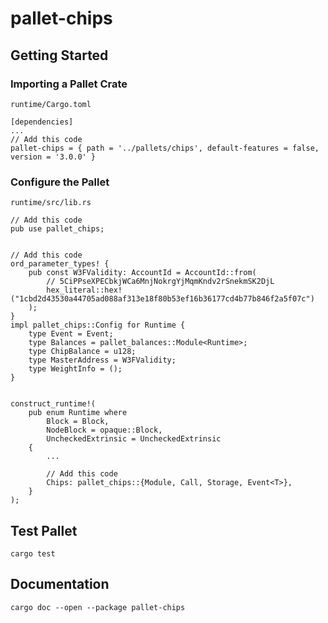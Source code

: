 # pallet-chips

## Getting Started

### Importing a Pallet Crate

`runtime/Cargo.toml`

```
[dependencies]
...
// Add this code
pallet-chips = { path = '../pallets/chips', default-features = false, version = '3.0.0' }
```

### Configure the Pallet

`runtime/src/lib.rs`

```
// Add this code
pub use pallet_chips;


// Add this code
ord_parameter_types! {
    pub const W3FValidity: AccountId = AccountId::from(
        // 5CiPPseXPECbkjWCa6MnjNokrgYjMqmKndv2rSnekmSK2DjL
        hex_literal::hex!("1cbd2d43530a44705ad088af313e18f80b53ef16b36177cd4b77b846f2a5f07c")
    );
}
impl pallet_chips::Config for Runtime {
    type Event = Event;
    type Balances = pallet_balances::Module<Runtime>;
    type ChipBalance = u128;
    type MasterAddress = W3FValidity;
    type WeightInfo = ();
}


construct_runtime!(
	pub enum Runtime where
		Block = Block,
		NodeBlock = opaque::Block,
		UncheckedExtrinsic = UncheckedExtrinsic
	{
        ...
        
        // Add this code
        Chips: pallet_chips::{Module, Call, Storage, Event<T>},
	}
);
```

## Test Pallet

```
cargo test
```

## Documentation

```
cargo doc --open --package pallet-chips
```
